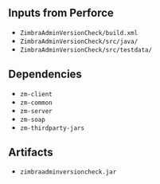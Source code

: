 ## Inputs from Perforce

- `ZimbraAdminVersionCheck/build.xml`
- `ZimbraAdminVersionCheck/src/java/`
- `ZimbraAdminVersionCheck/src/testdata/`

## Dependencies

- `zm-client`
- `zm-common`
- `zm-server`
- `zm-soap`
- `zm-thirdparty-jars`

## Artifacts

- `zimbraadminversioncheck.jar`
